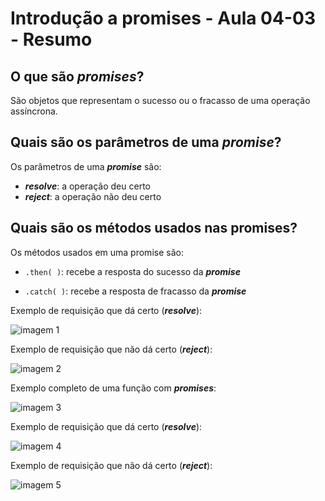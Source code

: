 # Introdução a promises - Aula 04-03 - Resumo

## O que são ***promises***?
    
São objetos que representam o sucesso ou o fracasso de uma operação assíncrona.
    
## Quais são os parâmetros de uma ***promise***?
    
Os parâmetros de uma ***promise*** são:
    
- ***resolve***: a operação deu certo
- ***reject***: a operação não deu certo

## Quais são os métodos usados nas promises?
    
Os métodos usados em uma promise são:
    
- `.then( )`: recebe a resposta do sucesso da ***promise***
    
- `.catch( )`: recebe a resposta de fracasso da ***promise***
    

Exemplo de requisição que dá certo (***resolve***):

![imagem 1](https://res.cloudinary.com/ananopaisdojavascript/image/upload/v1664921487/aula-04-03-etapa-11/Screen_Shot_2022-10-04_at_18.39.33_illlhx.png)

Exemplo de requisição que não dá certo (***reject***):

![imagem 2](https://res.cloudinary.com/ananopaisdojavascript/image/upload/v1664921487/aula-04-03-etapa-11/Screen_Shot_2022-10-04_at_18.37.02_lqt2hd.png)

Exemplo completo de uma função com ***promises***:

![imagem 3](https://res.cloudinary.com/ananopaisdojavascript/image/upload/v1664921487/aula-04-03-etapa-11/Screen_Shot_2022-10-04_at_18.42.05_kecowf.png)

Exemplo de requisição que dá certo (***resolve***):

![imagem 4](https://res.cloudinary.com/ananopaisdojavascript/image/upload/v1664921487/aula-04-03-etapa-11/Screen_Shot_2022-10-04_at_18.42.55_qmw8pa.png)

Exemplo de requisição que não dá certo (***reject***):

![imagem 5](https://res.cloudinary.com/ananopaisdojavascript/image/upload/v1664921487/aula-04-03-etapa-11/Screen_Shot_2022-10-04_at_18.43.31_ejxf2i.png)
